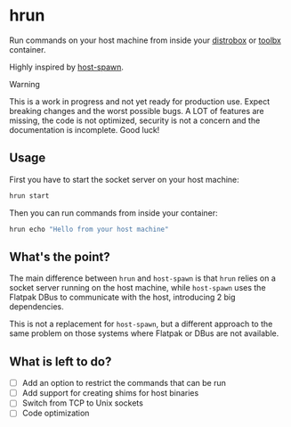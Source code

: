 # hrun

Run commands on your host machine from inside your [distrobox](https://github.com/89luca89/distrobox)
or [toolbx](https://github.com/containers/toolbox) container.

Highly inspired by [host-spawn](https://github.com/1player/host-spawn).

> [!WARNING]  
> This is a work in progress and not yet ready for production use. Expect
> breaking changes and the worst possible bugs. A LOT of features are missing,
> the code is not optimized, security is not a concern and the documentation is
> incomplete. Good luck!

## Usage

First you have to start the socket server on your host machine:

```bash
hrun start
```

Then you can run commands from inside your container:

```bash
hrun echo "Hello from your host machine"
```

## What's the point?

The main difference between `hrun` and `host-spawn` is that `hrun` relies on a
socket server running on the host machine, while `host-spawn` uses the Flatpak
DBus to communicate with the host, introducing 2 big dependencies.

This is not a replacement for `host-spawn`, but a different approach to the same
problem on those systems where Flatpak or DBus are not available.

## What is left to do?

- [ ] Add an option to restrict the commands that can be run
- [ ] Add support for creating shims for host binaries
- [ ] Switch from TCP to Unix sockets
- [ ] Code optimization
